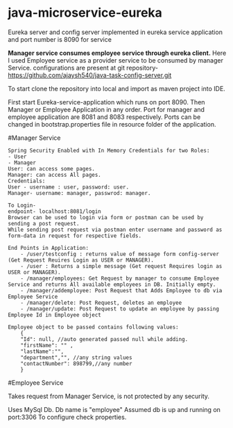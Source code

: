 # java-microservice-eureka

Eureka server and config server implemented in eureka service application and port number is 8090 for service

**Manager service consumes employee service through eureka client.** Here I used Employee service as a provider service to be consumed by manager Service.
configurations are present at git repository- https://github.com/ajaysh540/java-task-config-server.git

To start clone the repository into local and import as maven project into IDE.

First start Eureka-service-application which runs on port 8090.
Then Manager or Employee Application in any order.
Port for manager and employee application are 8081 and 8083 respectively.
Ports can be changed in bootstrap.properties file in resource folder of the application.



#Manager Service
    
    Spring Security Enabled with In Memory Credentials for two Roles:
    - User
    - Manager
    User: can access some pages.
    Manager: can access All pages.
    Credentials: 
    User - username : user, password: user.
    Manager- username: manager, passwrod: manager.
        
    To Login-
    endpoint- localhost:8081/login
    Browser can be used to login via form or postman can be used by sending a post request.
    While sending post request via postman enter username and password as form-data in request for respective fields.
        
    End Points in Application:
        - /user/testconfig : returns value of message form config-server (Get Request Reuires Login as USER or MANAGER).
        - /user : Returns a simple message (Get request Requires login as USER or MANAGER).
        - /manager/employees: Get Request by manager to consume Employee Service and returns All available employees in DB. Initially empty.
        - /manager/addemployee: Post Request that Adds Employee to db via Employee Service
        - /manager/delete: Post Request, deletes an employee
        - /manager/update: Post Request to update an employee by passing Employee Id in Employee object
        
    Employee object to be passed contains following values: 
        {
        "Id": null, //auto generated passed null while adding.
        "firstName": "" ,
        "lastName":"",
        "department","", //any string values
        "contactNumber": 898799,//any number
        }
    
#Employee Service

Takes request from Manager Service, is not protected by any security.

Uses MySql Db.
Db name is "employee" 
Assumed db is up and running on port:3306
To configure check properties.

